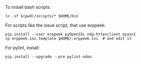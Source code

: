 To install bash scripts:

    ln -sf $(pwd)/scripts/* $HOME/bin

For scripts like the issue script, that use erppeek:

    pip install --user erppeek pyOpenSSL ndg-httpsclient pyasn1
    cp erppeek.ini.template $HOME/.erppeek.ini  # and edit it

For pylint, install:

    pip install --upgrade --pre pylint-odoo

